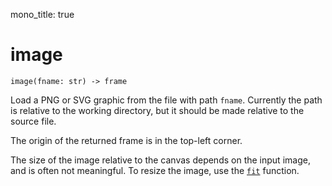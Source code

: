 mono_title: true

# image

    image(fname: str) -> frame

Load a <abbr>PNG</abbr> or <abbr>SVG</abbr> graphic from the file with path
`fname`. Currently the path is relative to the working directory, but it should
be made relative to the source file.

The origin of the returned frame is in the top-left corner.

The size of the image relative to the canvas depends on the input image, and is
often not meaningful. To resize the image, use the [`fit`](fit.md) function.
